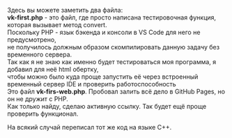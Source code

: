 Здесь вы можете заметить два файла:<br>
<b>vk-first.php</b> - это файл, где просто написана тестировочная функция, которая вызывает метод convert. <br>
Поскольку PHP - язык бэкенда и консоли в VS Code для него не предусмотрено, <br>
не получилось должным образом скомпилировать данную задачу без временного сервера.<br>
Так как я не знаю как именно будет тестироваться моя программа, я добавил для неё html обертку, <br>
чтобы можно было куда проще запустить её через встроенный временный сервер IDE и проверить работоспособность<br>
Это файл <b>vk-firs-web.php</b>. Пробовал залить всё дело в GitHub Pages, но он не дружит с PHP.<br>
Как только найду, сделаю активную ссылку. Так будет ещё проще проверить функционал. <br>

На всякий случай переписал тот же код на языке С++.
